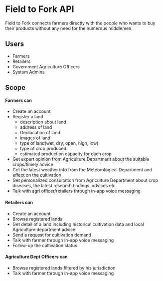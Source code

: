# Field to Fork API

Field to Fork connects farmers directly with the people who wants to buy their products without any need for the numerous middlemen.

## Users

- Farmers
- Retailers
- Government Agriculture Officers
- System Admins

## Scope

#### Farmers can

- Create an account
- Register a land
  - description about land
  - address of land
  - Geolocation of land
  - images of land
  - type of land(wet, dry, open, high, low)
  - type of crop produced
  - estimated production capacity for each crop
- Get expert opinion from Agriculture Department about the suitable crops/timely advice
- Get the latest weather info from the Meteorological Department and effect on the cultivation
- Get personalized consultation from Agriculture Department about crop diseases, the latest research findings, advices etc
- Talk with agri officer/retailers through in-app voice messaging

#### Retailers can

- Create an account
- Browse registered lands
- Get detail of a land including historical cultivation data and local Agriculture department advice
- Send a request for cultivation demand
- Talk with farmer through in-app voice messaging
- Follow-up the cultivation status

#### Agriculture Dept Officers can

- Browse registered lands filtered by his jurisdiction
- Talk with farmer through in-app voice messaging